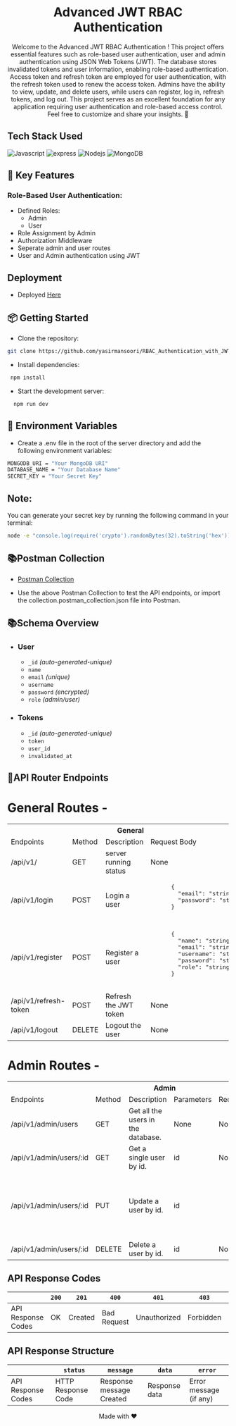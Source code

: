 <h1 align="center">
  Advanced JWT RBAC Authentication
</h1>
<div align="center">
Welcome to the Advanced JWT RBAC Authentication ! This project offers essential features such as role-based user authentication, user and admin authentication using JSON Web Tokens (JWT). The database stores invalidated tokens and user information, enabling role-based authentication. Access token and refresh token are employed for user authentication, with the refresh token used to renew the access token. Admins have the ability to view, update, and delete users, while users can register, log in, refresh tokens, and log out. This project serves as an excellent foundation for any application requiring user authentication and role-based access control. Feel free to customize and share your insights. 🚀
</div>

## Tech Stack Used
![Javascript](https://img.shields.io/badge/Javascript-F0DB4F?style=for-the-badge&labelColor=black&logo=javascript&logoColor=F0DB4F)
![express](https://img.shields.io/badge/Express.js-000000?style=for-the-badge&logo=express&logoColor=white)
![Nodejs](https://img.shields.io/badge/Node.js-43853D?style=for-the-badge&logo=node.js&logoColor=white)
![MongoDB](https://img.shields.io/badge/MongoDB-4EA94B?style=for-the-badge&logo=mongodb&logoColor=white)

## 🔑 Key Features

### Role-Based User Authentication:
- Defined Roles:
  - Admin
  - User
- Role Assignment by Admin
- Authorization Middleware
- Seperate admin and user routes
- User and Admin authentication using JWT

## Deployment
- Deployed [Here](https://rbac-authentication-with-jwt.onrender.com/)

## 📦 Getting Started

- Clone the repository:
```sh
git clone https://github.com/yasirmansoori/RBAC_Authentication_with_JWT.git
```
- Install dependencies:
```sh
 npm install
```
- Start the development server:
```sh
  npm run dev
```

## 📝 Environment Variables

- Create a .env file in the root of the server directory and add the following environment variables:
```sh
MONGODB_URI = "Your MongoDB URI"
DATABASE_NAME = "Your Database Name"
SECRET_KEY = "Your Secret Key"
```
## Note:
You can generate your secret key by running the following command in your terminal:
```sh
node -e "console.log(require('crypto').randomBytes(32).toString('hex'));"
```

## 📚Postman Collection

- [Postman Collection](https://elements.getpostman.com/redirect?entityId=27998287-93df7c7f-4fe1-4281-8883-f039dfaa61ff&entityType=collection)

- Use the above Postman Collection to test the API endpoints, or import the collection.postman_collection.json file into Postman.

## 📚Schema Overview
-   ### User

    -   `_id` _(auto-generated-unique)_ 
    -   `name`
    -   `email` _(unique)_
    -   `username` 
    -   `password` _(encrypted)_
    -   `role` _(admin/user)_

-   ### Tokens

    -   `_id` _(auto-generated-unique)_ 
    -   `token`
    -   `user_id`
    -   `invalidated_at`

## **🚀API Router Endpoints** 

<h1>General Routes -</h1>
<table>
  <tr>
    <th colspan="4" style="text-align:center">General</th>
  </tr>
  <tr>
    <td>Endpoints</td>
    <td>Method</td>
    <td>Description</td>
    <td>Request Body</td>
  </tr>
  </tr>
  <tr>
    <td>/api/v1/</td>
    <td>GET</td>
    <td>server running status</td>
      <td>None</td>
  </tr>
  <tr>
    <td>/api/v1/login</td>
    <td>POST</td>
    <td>Login a user</td>
    <td>
      <pre>
      {
        "email": "string"
        "password": "string"
      }
      </pre>
    </td>
  </tr>
  <tr>
    <td>/api/v1/register</td>
    <td>POST</td>
    <td>Register a user</td>
    <td>
      <pre>
      {
        "name": "string",
        "email": "string",
        "username": "string",
        "password": "string",
        "role": "string" 
      }
      </pre>
    </td>
  </tr>
  <tr>
    <td>/api/v1/refresh-token</td>
    <td>POST</td>
    <td>Refresh the JWT token</td>
    <td>None</td>
  </tr>
  <tr>
    <td>/api/v1/logout</td>
    <td>DELETE</td>
    <td>Logout the user</td>
    <td>None</td>
  </tr>
</table>

<h1>Admin Routes -</h1>
<table>
  <tr>
    <th colspan="5" style="text-align:center">Admin</th>
  </tr>
  <tr>
    <td>Endpoints</td>
    <td>Method</td>
    <td>Description</td>
    <td>Parameters</td>
    <td>Request Body</td>
  </tr>
  <tr>
    <td>/api/v1/admin/users</td>
    <td>GET</td>
    <td>Get all the users in the database.</td>
    <td>None</td>
    <td>None</td>
  </tr>
  <tr>
    <td>/api/v1/admin/users/:id</td>
    <td>GET</td>
    <td>Get a single user by id.</td>
    <td>id</td>
    <td>None</td>
  </tr>
    <tr>
    <td>/api/v1/admin/users/:id</td>
    <td>PUT</td>
    <td>Update a user by id.</td>
    <td>id</td>
    <td>
      <pre>
      {
        "name": "string",
        "email": "string",
        "username": "string",
        "password": "string",
        "role": "string" 
      }
      </pre>
  </tr>
  <tr>
    <td>/api/v1/admin/users/:id</td>
    <td>DELETE</td>
    <td>Delete a user by id.</td>
    <td>id</td>
    <td>None</td>
  </tr>
</table>

## **API Response Codes**
|                    | `200` | `201`   | `400`       | `401`        | `403`     | `404`     | `500`                 | `503`               |
| ------------------ | ----- | ------- | ----------- | ------------ | --------- | --------- | --------------------- | ------------------- |
| API Response Codes | OK    | Created | Bad Request | Unauthorized | Forbidden | Not Found | Internal Server Error | Service Unavailable |

## **API Response Structure**
|                    | `status`           | `message`                | `data`        | `error`                |
| ------------------ | ------------------ | ------------------------ | ------------- | ---------------------- |
| API Response Codes | HTTP Response Code | Response message Created | Response data | Error message (if any) |

<div align="center">Made with ❤️</div>